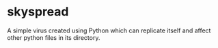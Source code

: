 # skyspread
A simple virus created using Python which can replicate itself and affect other python files in its directory.
